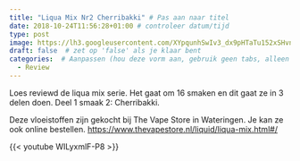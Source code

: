 ```yaml
---
title: "Liqua Mix Nr2 Cherribakki" # Pas aan naar titel
date: 2018-10-24T11:56:28+01:00 # controleer datum/tijd
type: post
image: https://lh3.googleusercontent.com/XYpqunhSwIv3_dx9pHTaTu152xSHvnBXhSAxtnXpYKm1x9KcBZJmJYX_mDSN9He888hwRDep5hnhjkTYdgEXsjnnyKLpG6xBDRockyZJ5NnMSHAM3EQq6MEYK21_Gy8zJXZfSjzseUdqVUMSyw6PWfIOrLcxj9RMs5B3iHia9q3z-INHsE1Ul4FplS-ceBrx9eBr6jgFdPHlDpPZzkT_xg5UPGsienqtqRl-bJNFWEzV0fmtAIg5YTgsGiwA5mIOqKd6RSBO_DVoB-uWreioS5TdBXI8IcbhUCIsJBEJEZFsI5u1wmqSbA_NtJsNvPZRLMv-41k2_WTeBP7NRnpXI-JOFwyK_ZAUXyIIhyZXxToxCDqNaTBQe_R7S5JucDa8_KplAVbePQwqRL72VoMwJP5h61xpbCuPg26Kh4bxKTcdETIdMcinYOlofI40-th68xkMkafJEGf4sjqScKSWE6xH7p7pxbx7O0lLogqll0VL7Z1VLxW-tt82Sb1M1jhmaZWFIPnCt-nleEBMQDU7RK5yPCOClTJani9YZyNygGaRfxGIYfidgbydGGugJ0dNrhKPQaRGc6IrEQCSWNJgtnO2sC2WC5KuRg_63WQm5dixQWeUHKgIvOTB3mEnVjB53t6Pn6uFM4sY8S_Mweds7a00VIa48OTPJdAyXtWe-XX4CL-zTTYiADot8YPMChUEUR1-J35vasuD4bhWnII=w960-h540-no
draft: false  # zet op 'false' als je klaar bent
categories:  # Aanpassen (hou deze vorm aan, gebruik geen tabs, alleen spaties)
  - Review
---
```


Loes reviewd de liqua mix serie. Het gaat om 16 smaken en dit gaat ze in 3 delen doen. 
Deel 1 smaak 2: Cherribakki. 

Deze vloeistoffen zijn gekocht bij The Vape Store in Wateringen. Je kan ze ook online bestellen.
https://www.thevapestore.nl/liquid/liqua-mix.html#/

{{< youtube WILyxmlF-P8 >}}
